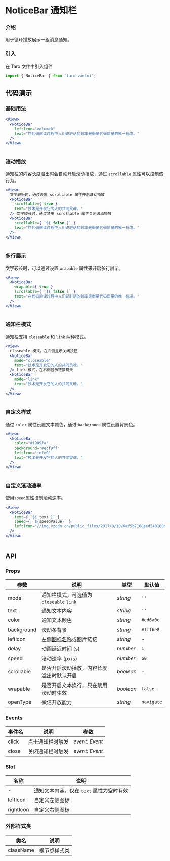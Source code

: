# NoticeBar 通知栏

### 介绍

用于循环播放展示一组消息通知。

### 引入

在 Taro 文件中引入组件

```js
import { NoticeBar } from "taro-vantui"; 
```

## 代码演示

### 基础用法

```jsx
<View>
  <NoticeBar
    leftIcon="volumeO"
    text="在代码阅读过程中人们说脏话的频率是衡量代码质量的唯一标准。"
  />
</View>
 
```

### 滚动播放

通知栏的内容长度溢出时会自动开启滚动播放，通过 `scrollable` 属性可以控制该行为。

```jsx
<View>
  文字较短时，通过设置 scrollable 属性开启滚动播放
  <NoticeBar
    scrollable={ true }
    text="技术是开发它的人的共同灵魂。"
  /> 文字较长时，通过禁用 scrollable 属性关闭滚动播放
  <NoticeBar
    scrollable={ `${ false }` }
    text="在代码阅读过程中人们说脏话的频率是衡量代码质量的唯一标准。"
  />
</View>
 
```

### 多行展示

文字较长时，可以通过设置 `wrapable` 属性来开启多行展示。

```jsx
<View>
  <NoticeBar
    wrapable={ true }
    scrollable={ `${ false }` }
    text="在代码阅读过程中人们说脏话的频率是衡量代码质量的唯一标准。"
  />
</View>
 
```

### 通知栏模式

通知栏支持 `closeable` 和 `link` 两种模式。

```jsx
<View>
  closeable 模式，在右侧显示关闭按钮
  <NoticeBar
    mode="closeable"
    text="技术是开发它的人的共同灵魂。"
  /> link 模式，在右侧显示链接箭头
  <NoticeBar
    mode="link"
    text="技术是开发它的人的共同灵魂。"
  />
</View>
 
```

### 自定义样式

通过 `color` 属性设置文本颜色，通过 `background` 属性设置背景色。

```jsx
<View>
  <NoticeBar
    color="#1989fa"
    background="#ecf9ff"
    leftIcon="infoO"
    text="技术是开发它的人的共同灵魂。"
  />
</View>
 
```

### 自定义滚动速率

使用`speed`属性控制滚动速率。

```jsx
<View>
  <NoticeBar
    text={ `${ text }` }
    speed={ `${speedValue}` }
    leftIcon="//img.yzcdn.cn/public_files/2017/8/10/6af5b7168eed548100d9041f07b7c616.png"
  />
</View>
 
```

## API

### Props

| 参数 | 说明 | 类型 | 默认值 |
| --- | --- | --- | --- |
| mode | 通知栏模式，可选值为 `closeable` `link` | _string_ | `''` |
| text | 通知文本内容 | _string_ | `''` |
| color | 通知文本颜色 | _string_ | `#ed6a0c` |
| background | 滚动条背景 | _string_ | `#fffbe8` |
| leftIcon | 左侧[图标名称](#/icon)或图片链接 | _string_ | - |
| delay | 动画延迟时间 (s) | _number_ | `1` |
| speed | 滚动速率 (px/s) | _number_ | `60` |
| scrollable | 是否开启滚动播放，内容长度溢出时默认开启 | _boolean_ | - |
| wrapable | 是否开启文本换行，只在禁用滚动时生效 | _boolean_ | `false` |
| openType | 微信开放能力 | _string_ | `navigate` |

### Events

| 事件名 | 说明             | 参数           |
| ------ | ---------------- | -------------- |
| click  | 点击通知栏时触发 | _event: Event_ |
| close  | 关闭通知栏时触发 | _event: Event_ |

### Slot

| 名称       | 说明                                     |
| ---------- | ---------------------------------------- |
| -          | 通知文本内容，仅在 `text` 属性为空时有效 |
| leftIcon  | 自定义左侧图标                           |
| rightIcon | 自定义右侧图标                           |

### 外部样式类

| 类名         | 说明         |
| ------------ | ------------ |
| className | 根节点样式类 |

